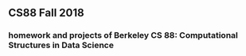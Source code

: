 ## CS88 Fall 2018

### homework and projects of Berkeley CS 88: Computational Structures in Data Science
